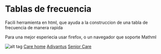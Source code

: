 # Tablas de frecuencia
Facili herramienta en html, que ayuda a la construccion de una tabla de frecuencia de manera rapida

Para una mejor esperiecia usar firefox, o un navegador que soporte Mathml


![alt tag](https://raw.githubusercontent.com/carlos19932001/tabla-de-frecuencias-estadistica/master/preview.png)
[Care home](http://adivantus.com/)
[Adivantus](http://adivantus.com/)
[Senior Care](http://adivantus.com/)
